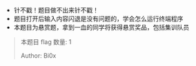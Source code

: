 - 针不戳！题目做不出来针不戳！
- 题目打开后输入内容闪退是没有问题的，学会怎么运行终端程序
- 本题目为悬赏题，拿到一血的同学将获得悬赏奖品，包括集训队员
> 本题目 flag 数量: 1
> 
> Author: Bi0x